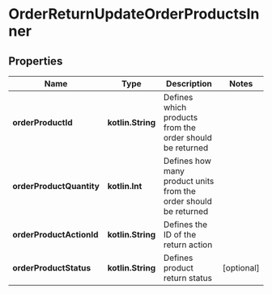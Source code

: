 
# OrderReturnUpdateOrderProductsInner

## Properties
| Name | Type | Description | Notes |
| ------------ | ------------- | ------------- | ------------- |
| **orderProductId** | **kotlin.String** | Defines which products from the order should be returned |  |
| **orderProductQuantity** | **kotlin.Int** | Defines how many product units from the order should be returned |  |
| **orderProductActionId** | **kotlin.String** | Defines the ID of the return action |  |
| **orderProductStatus** | **kotlin.String** | Defines product return status |  [optional] |



